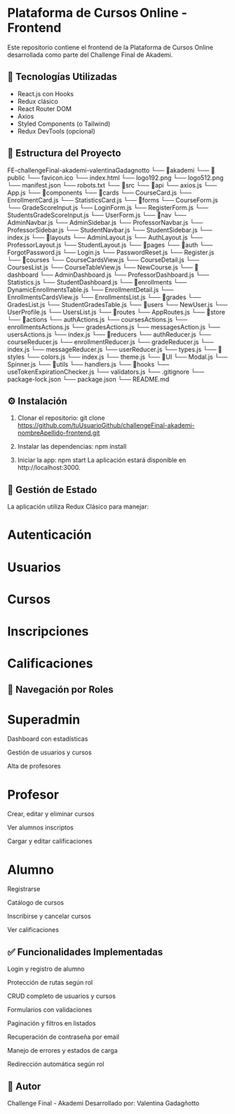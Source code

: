 # Plataforma de Cursos Online - Frontend

Este repositorio contiene el frontend de la Plataforma de Cursos Online desarrollada como parte del Challenge Final de Akademi.

## 🚀 Tecnologías Utilizadas

- React.js con Hooks
- Redux clásico
- React Router DOM
- Axios
- Styled Components (o Tailwind)
- Redux DevTools (opcional)

## 📁 Estructura del Proyecto

FE-challengeFinal-akademi-valentinaGadagnotto
└── 📁akademi
    └── 📁public
        └── favicon.ico
        └── index.html
        └── logo192.png
        └── logo512.png
        └── manifest.json
        └── robots.txt
    └── 📁src
        └── 📁api
            └── axios.js
        └── App.js
        └── 📁components
            └── 📁cards
                └── CourseCard.js
                └── EnrollmentCard.js
                └── StatisticsCard.js
            └── 📁forms
                └── CourseForm.js
                └── GradeScoreInput.js
                └── LoginForm.js
                └── RegisterForm.js
                └── StudentsGradeScoreInput.js
                └── UserForm.js
            └── 📁nav
                └── AdminNavbar.js
                └── AdminSidebar.js
                └── ProfessorNavbar.js
                └── ProfessorSidebar.js
                └── StudentNavbar.js
                └── StudentSidebar.js
        └── index.js
        └── 📁layouts
            └── AdminLayout.js
            └── AuthLayout.js
            └── ProfessorLayout.js
            └── StudentLayout.js
        └── 📁pages
            └── 📁auth
                └── ForgotPassword.js
                └── Login.js
                └── PasswordReset.js
                └── Register.js
            └── 📁courses
                └── CourseCardsView.js
                └── CourseDetail.js
                └── CoursesList.js
                └── CourseTableView.js
                └── NewCourse.js
            └── 📁dashboard
                └── AdminDashboard.js
                └── ProfessorDashboard.js
                └── Statistics.js
                └── StudentDashboard.js
            └── 📁enrollments
                └── DynamicEnrollmentsTable.js
                └── EnrollmentDetail.js
                └── EnrollmentsCardsView.js
                └── EnrollmentsList.js
            └── 📁grades
                └── GradesList.js
                └── StudentGradesTable.js
            └── 📁users
                └── NewUser.js
                └── UserProfile.js
                └── UsersList.js
        └── 📁routes
            └── AppRoutes.js
        └── 📁store
            └── 📁actions
                └── authActions.js
                └── coursesActions.js
                └── enrollmentsActions.js
                └── gradesActions.js
                └── messagesAction.js
                └── usersActions.js
            └── index.js
            └── 📁reducers
                └── authReducer.js
                └── courseReducer.js
                └── enrollmentReducer.js
                └── gradeReducer.js
                └── index.js
                └── messageReducer.js
                └── userReducer.js
            └── types.js
        └── 📁styles
            └── colors.js
            └── index.js
            └── theme.js
        └── 📁UI
            └── Modal.js
            └── Spinner.js
        └── 📁utils
            └── handlers.js
            └── 📁hooks
                └── useTokenExpirationChecker.js
            └── validators.js
    └── .gitignore
    └── package-lock.json
    └── package.json
    └── README.md

## ⚙️ Instalación

1. Clonar el repositorio:
git clone https://github.com/tuUsuarioGithub/challengeFinal-akademi-nombreApellido-frontend.git

2. Instalar las dependencias:
npm install

3. Iniciar la app:
npm start
La aplicación estará disponible en http://localhost:3000.

## 🧠 Gestión de Estado
La aplicación utiliza Redux Clásico para manejar:

# Autenticación
# Usuarios
# Cursos
# Inscripciones
# Calificaciones

## 🧭 Navegación por Roles

# Superadmin
Dashboard con estadísticas

Gestión de usuarios y cursos

Alta de profesores

# Profesor
Crear, editar y eliminar cursos

Ver alumnos inscriptos

Cargar y editar calificaciones

# Alumno
Registrarse

Catálogo de cursos

Inscribirse y cancelar cursos

Ver calificaciones

## ✅ Funcionalidades Implementadas

Login y registro de alumno

Protección de rutas según rol

CRUD completo de usuarios y cursos

Formularios con validaciones

Paginación y filtros en listados

Recuperación de contraseña por email

Manejo de errores y estados de carga

Redirección automática según rol

## 📝 Autor
Challenge Final - Akademi
Desarrollado por: Valentina Gadagñotto